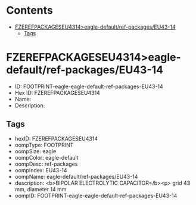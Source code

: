 



Contents
========

* [FZEREFPACKAGESEU4314>eagle-default/ref-packages/EU43-14](#fzerefpackageseu4314eagle-defaultref-packageseu43-14)
	* [Tags](#tags)

# FZEREFPACKAGESEU4314>eagle-default/ref-packages/EU43-14

- ID: FOOTPRINT-eagle-eagle-default-ref-packages-EU43-14
- Hex ID: FZEREFPACKAGESEU4314
- Name: 
- Description: 

## Tags

- hexID: FZEREFPACKAGESEU4314
- oompType: FOOTPRINT
- oompSize: eagle
- oompColor: eagle-default
- oompDesc: ref-packages
- oompIndex: EU43-14
- oompName: eagle-default/ref-packages/EU43-14
- description: &lt;b&gt;BIPOLAR ELECTROLYTIC CAPACITOR&lt;/b&gt;&lt;p&gt;&#xD;
grid 43 mm, diameter 14 mm
- oompID: FOOTPRINT-eagle-eagle-default-ref-packages-EU43-14

